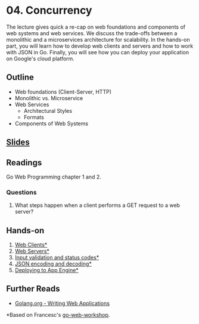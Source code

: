 # 04. Concurrency

The lecture gives quick a re-cap on web foundations and components of web
systems and web services. We discuss the trade-offs between a monolithic and a
microservices architecture for scalability.
In the hands-on part, you will learn how to develop web clients and servers and
how to work with JSON in Go. Finally, you will see how you can deploy your
application on Google's cloud platform.


## Outline

- Web foundations (Client-Server, HTTP)
- Monolithic vs. Microservice 
- Web Services
    - Architectural Styles
    - Formats
- Components of Web Systems

## [Slides](http://go-talks.appspot.com/github.com/jf87/scalable_web_systems/session-02/slides/session02.slide)

## Readings
Go Web Programming chapter 1 and 2.


### Questions

1. What steps happen when a client performs a GET request to a web server?


## Hands-on

1. [Web Clients*](hands-on-01/README.md)
2. [Web Servers*](hands-on-02/README.md)
3. [Input validation and status codes*](hands-on-03/README.md)
4. [JSON encoding and decoding*](hands-on-04/README.md)
5. [Deploying to App Engine*](hands-on-05)


## Further Reads
- [Golang.org - Writing Web Applications](https://golang.org/doc/articles/wiki/)

*Based on Francesc's [go-web-workshop](https://github.com/campoy/go-web-workshop).
